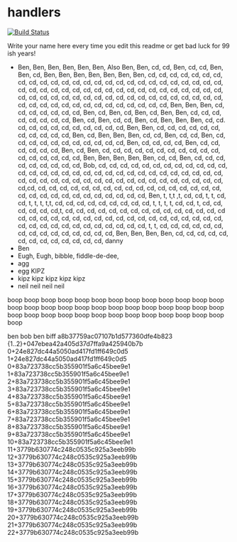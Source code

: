 # handlers

[![Build Status](https://travis-ci.org/atomisthqa/handlers.svg?branch=master)](https://travis-ci.org/atomisthqa/handlers)

Write your name here every time you edit this readme or get bad luck for 99 ish years!

* Ben, Ben, Ben, Ben, Ben, Ben, Also Ben, Ben, cd, cd, Ben, cd, cd, Ben, Ben, cd, Ben, Ben, Ben, Ben, Ben, Ben, Ben, cd, cd, cd, cd, cd, cd, cd, cd, cd, cd, cd, cd, cd, cd, cd, cd, cd, cd, cd, cd, cd, cd, cd, cd, cd, cd, cd, cd, cd, cd, cd, cd, cd, cd, cd, cd, cd, cd, cd, cd, cd, cd, cd, cd, cd, cd, cd, cd, cd, cd, cd, cd, cd, cd, cd, cd, cd, cd, cd, cd, cd, cd, cd, cd, cd, cd, cd, cd, cd, cd, cd, cd, cd, cd, cd, cd, cd, cd, Ben, Ben, Ben, cd, cd, cd, cd, cd, cd, cd, Ben, cd, Ben, cd, Ben, cd, Ben, Ben, cd, cd, cd, cd, cd, cd, cd, cd, Ben, cd, Ben, cd, cd, Ben, cd, Ben, Ben, Ben, cd, cd. cd, cd, cd, cd, cd, cd, cd, cd, cd, cd, Ben, Ben, cd, cd, cd, cd, cd, cd, cd, cd, cd, cd,  cd, Ben, cd, Ben, Ben, Ben, cd, cd, Ben, cd, cd, Ben, cd, cd, cd, cd, cd, cd, cd, cd, cd, cd, cd, Ben, cd, cd, cd, cd, Ben, cd, cd, cd, cd, cd, cd, Ben, cd, Ben, cd, cd, cd, cd, cd, cd, cd, cd, cd, cd, cd, cd, cd, cd, cd, cd, cd, Ben, Ben, Ben, Ben, Ben, cd, cd, Ben, cd, cd, cd, cd, cd, cd, cd, cd, cd, Bob, cd, cd, cd, cd, cd, cd, cd, cd, cd, cd, cd, cd, cd, cd, cd, cd, cd, cd, cd, cd, cd, cd, cd, cd, cd, cd, cd, cd, cd, cd, cd, cd, cd, cd, cd, cd, cd, cd, cd, cd, cd, cd, cd, cd, cd, cd, cd, cd, cd, cd, cd,cd, cd, cd, cd, cd, cd, cd, cd, cd, cd, cd, cd, cd, cd, cd, cd, cd, cd, cd, cd, cd, cd, cd, cd, cd, cd, cd, cd, cd, cd, Ben, t, t,t ,t, cd, cd, t, t, cd, cd, t, t, t, t,t, cd, cd, cd, cd, cd, cd, cd, cd, cd, t, t, t, t, cd, cd, t, cd, cd, cd, cd, cd, cd,t, cd, cd, cd, cd, cd, cd, cd, cd, cd, cd, cd, cd, cd, cd, cd cd, cd, cd, cd, cd, cd, cd, cd, cd, cd, cd, cd, cd, cd, cd, cd, cd, cd, cd, cd, cd, cd, cd, cd, cd, cd, cd, cd, cd, cd, cd, t, t, cd, cd, cd, cd, cd, cd, cd, cd, cd, cd, cd, cd, cd, cd, cd, Ben, Ben, Ben, Ben, cd, cd, cd, cd, cd, cd, cd, cd, cd, cd, cd, cd, cd, danny
* Ben
* Eugh, Eugh, bibble, fiddle-de-dee,
* agg
* egg  KIPZ
* kipz kipz kipz kipz kipz
* neil neil neil neil

boop
boop
boop
boop
boop
boop
boop
boop
boop
boop
boop
boop
boop
boop
boop
boop
boop
boop
boop
boop
boop
boop
boop
boop
boop
boop
boop
boop
boop
boop
boop
boop
boop
boop
boop
boop
boop
boop
boop
boop

ben
bob
ben
biff
a8b37759ac07107b1d577360dfe4b823
{1..2}+047ebea42a405d37d7ffa9a425940b7b
0+24e827dc44a5050ad417fd1ff649c0d5
1+24e827dc44a5050ad417fd1ff649c0d5
0+83a723738cc5b355901f5a6c45bee9e1
1+83a723738cc5b355901f5a6c45bee9e1
2+83a723738cc5b355901f5a6c45bee9e1
3+83a723738cc5b355901f5a6c45bee9e1
4+83a723738cc5b355901f5a6c45bee9e1
5+83a723738cc5b355901f5a6c45bee9e1
6+83a723738cc5b355901f5a6c45bee9e1
7+83a723738cc5b355901f5a6c45bee9e1
8+83a723738cc5b355901f5a6c45bee9e1
9+83a723738cc5b355901f5a6c45bee9e1
10+83a723738cc5b355901f5a6c45bee9e1
11+3779b630774c248c0535c925a3eeb99b
12+3779b630774c248c0535c925a3eeb99b
13+3779b630774c248c0535c925a3eeb99b
14+3779b630774c248c0535c925a3eeb99b
15+3779b630774c248c0535c925a3eeb99b
16+3779b630774c248c0535c925a3eeb99b
17+3779b630774c248c0535c925a3eeb99b
18+3779b630774c248c0535c925a3eeb99b
19+3779b630774c248c0535c925a3eeb99b
20+3779b630774c248c0535c925a3eeb99b
21+3779b630774c248c0535c925a3eeb99b
22+3779b630774c248c0535c925a3eeb99b
